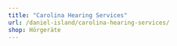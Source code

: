 ```yaml
---
title: "Carolina Hearing Services"
url: /daniel-island/carolina-hearing-services/
shop: Hörgeräte
---
```

